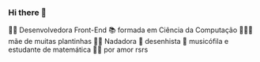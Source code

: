 ### Hi there 👋

👩‍💻 Desenvolvedora Front-End
📚 formada em Ciência da Computação
🌻🌿🌼 mãe de muitas plantinhas
🏊‍♀️ Nadadora 🎨 desenhista 🎵 musicófila e estudante de matemática 👩‍🏫 por amor rsrs
